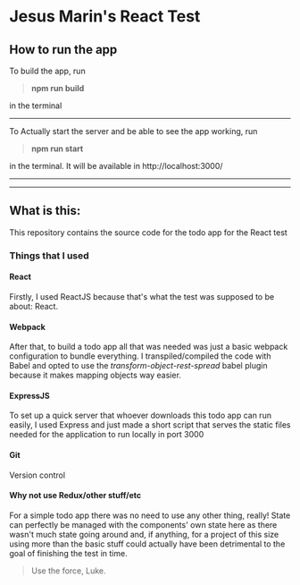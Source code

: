 Jesus Marin's React Test
======


## How to run the app

To build the app, run
>**npm run build**

in the terminal
___

To Actually start the server and be able to see the app working, run
> **npm run start**

in the terminal. It will be available in http://localhost:3000/

___
___
## What is this:
This repository contains the source code for the todo app for the React test

### Things that I used

#### React
Firstly, I used ReactJS because that's what the test was supposed to be about: React.

#### Webpack
After that, to build a todo app all that was needed was just a basic webpack configuration to bundle everything. I transpiled/compiled the code with Babel and opted to use the *transform-object-rest-spread* babel plugin because it makes mapping objects way easier.

#### ExpressJS
To set up a quick server that whoever downloads this todo app can run easily, I used Express and just made a short script that serves the static files needed for the application to run locally in port 3000

#### Git
Version control


#### Why not use Redux/other stuff/etc
For a simple todo app there was no need to use any other thing, really! State can perfectly be managed with the components' own state here as there wasn't much state going around and, if anything, for a project of this size using more than the basic stuff could actually have been detrimental to the goal of finishing the test in time.



> Use the force, Luke.